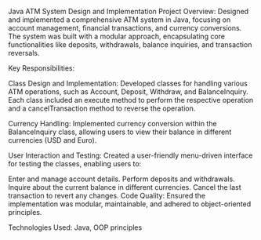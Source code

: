 Java ATM System Design and Implementation
Project Overview:
Designed and implemented a comprehensive ATM system in Java, focusing on account management, financial transactions, and currency conversions. The system was built with a modular approach, encapsulating core functionalities like deposits, withdrawals, balance inquiries, and transaction reversals.

Key Responsibilities:

Class Design and Implementation: Developed classes for handling various ATM operations, such as Account, Deposit, Withdraw, and BalanceInquiry. Each class included an execute method to perform the respective operation and a cancelTransaction method to reverse the operation.

Currency Handling: Implemented currency conversion within the BalanceInquiry class, allowing users to view their balance in different currencies (USD and Euro).

User Interaction and Testing: Created a user-friendly menu-driven interface for testing the classes, enabling users to:

Enter and manage account details.
Perform deposits and withdrawals.
Inquire about the current balance in different currencies.
Cancel the last transaction to revert any changes.
Code Quality: Ensured the implementation was modular, maintainable, and adhered to object-oriented principles.

Technologies Used: Java, OOP principles
